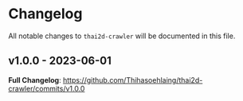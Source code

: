 # Changelog

All notable changes to `thai2d-crawler` will be documented in this file.

## v1.0.0 - 2023-06-01

**Full Changelog**: https://github.com/Thihasoehlaing/thai2d-crawler/commits/v1.0.0
